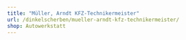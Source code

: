 ```yaml
---
title: "Müller, Arndt KFZ-Technikermeister"
url: /dinkelscherben/mueller-arndt-kfz-technikermeister/
shop: Autowerkstatt
---
```

